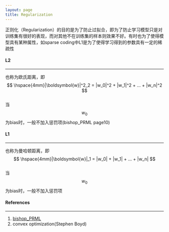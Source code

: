 ```yaml
---
layout: page
title: Regularization
---
```

正则化（Regularization）的目的是为了防止过拟合，即为了防止学习模型只是对训练集有很好的表现，而对其他不在训练集的样本则效果不好。有时也为了使得模型具有某种属性，如sparse coding中L1是为了使得学习得到的参数具有一定的稀疏性

#### __L2__    
---     
也称为欧氏距离，即    
$$       
\hspace{4mm}|\boldsymbol{w}|^2_2 = |w_0|^2 + |w_1|^2 + ... + |w_n|^2 
$$    
当$$w_0$$为bias时，一般不加入惩罚项(bishop_PRML page10)     

#### __L1__ 
---    
也称为曼哈顿距离，即    
$$       
\hspace{4mm}|\boldsymbol{w}|_1 = |w_0| + |w_1| + ... + |w_n| 
$$    
当$$w_0$$为bias时，一般不加入惩罚项

#### __References__
---
1. [bishop_PRML](http://research.microsoft.com/en-us/um/people/cmbishop/prml/)
2. convex optimization(Stephen Boyd)

